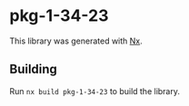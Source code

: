 # pkg-1-34-23

This library was generated with [Nx](https://nx.dev).

## Building

Run `nx build pkg-1-34-23` to build the library.
